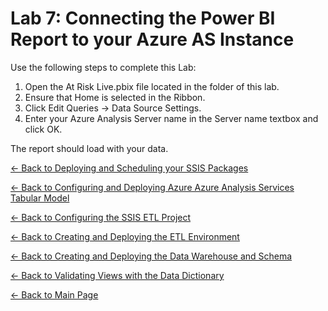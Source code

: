﻿# Lab 7:  Connecting the Power BI Report to your Azure AS Instance

Use the following steps to complete this Lab:
1.  Open the At Risk Live.pbix file located in the folder of this lab.
2.  Ensure that Home is selected in the Ribbon.
3.  Click Edit Queries -> Data Source Settings.
4.  Enter your Azure Analysis Server name in the Server name textbox and click OK.

The report should load with your data.


[<- Back to Deploying and Scheduling your SSIS Packages](https://github.com/pleblanc72/Insights-in-a-Day/tree/master/6%20-%20Lab%206%20Deploying%20and%20Scheduling%20your%20SSIS%20Packages)

[<- Back to Configuring and Deploying Azure Azure Analysis Services Tabular Model](https://github.com/pleblanc72/Insights-in-a-Day/tree/master/5%20-%20Lab%205%20Configuring%20and%20Deploying%20Azure%20Analysis%20Services%20Tabular%20Model)

[<- Back to Configuring the SSIS ETL Project](https://github.com/pleblanc72/Insights-in-a-Day/tree/master/4%20-%20Lab%204%20Configuring%20the%20SSIS%20ETL%20Project)

[<- Back to Creating and Deploying the ETL Environment](https://github.com/pleblanc72/Insights-in-a-Day/tree/master/3%20-%20Lab%203%20Creating%20and%20Deploying%20the%20ETL%20Environment)

[<- Back to Creating and Deploying the Data Warehouse and Schema](https://github.com/pleblanc72/Insights-in-a-Day/tree/master/2%20-%20Lab%202%20Creating%20and%20Deploying%20the%20Data%20Warehouse%20and%20Schema)

[<- Back to Validating Views with the Data Dictionary](https://github.com/pleblanc72/Insights-in-a-Day/tree/master/1%20-%20Lab%201%20Validating%20Data%20Dictionary)

[<- Back to Main Page](https://github.com/pleblanc72/Insights-in-a-Day)